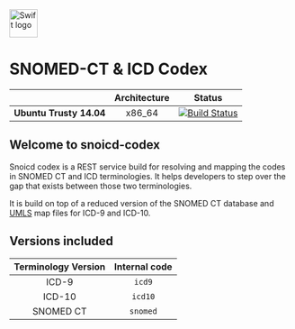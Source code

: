 <img src="https://github.com/thewilly/snoicd-codex/blob/master/docs/snoicd-codex-logo.png" alt="Swift logo" height="50" >

# SNOMED-CT & ICD Codex

|| **Architecture** | **Status** |
|:------:|:-:|:----------:|
|**Ubuntu Trusty 14.04**|x86_64|[![Build Status](https://travis-ci.org/thewilly/snoicd-codex.svg?branch=master)](https://travis-ci.org/thewilly/snoicd-codex)|

## Welcome to snoicd-codex
Snoicd codex is a REST service build for resolving and mapping the codes in SNOMED CT and ICD terminologies. It helps developers to step over the gap that exists between those two terminologies.

It is build on top of a reduced version of the SNOMED CT database and [UMLS](https://www.nlm.nih.gov/research/umls/) map files for ICD-9 and ICD-10.

## Versions included

| **Terminology Version** | **Internal code** |
|:------:|:-----:|
|ICD-9|`icd9`|
|ICD-10|`icd10`|
|SNOMED CT|`snomed`|
